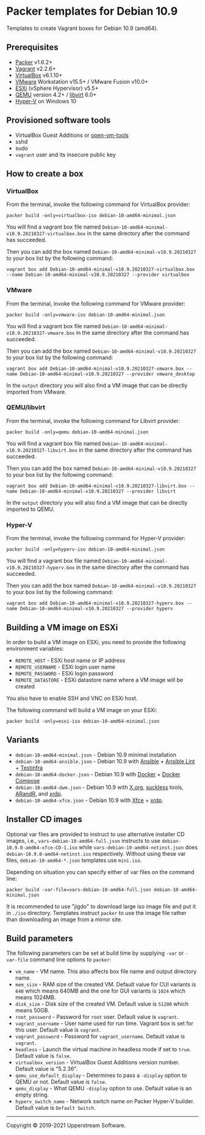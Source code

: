 # Packer templates for Debian 10.9

Templates to create Vagrant boxes for Debian 10.9 (amd64).

## Prerequisites

* [Packer][] v1.6.2+
* [Vagrant][] v2.2.6+
* [VirtualBox][] v6.1.10+
* [VMware][] Workstation v15.5+ / VMware Fusion v10.0+
* [ESXi][] (vSphere Hypervisor) v5.5+
* [QEMU][] version 4.2+ / [libvirt][] 6.0+
* [Hyper-V][] on Windows 10

[ESXi]: http://www.vmware.com/products/vsphere-hypervisor
    "Free VMware vSphere Hypervisor, Free Virtualization (ESXi)"
[Hyper-V]: https://docs.microsoft.com/en-us/virtualization/hyper-v-on-windows/about/
    "Introduction to Hyper-V on Windows 10 | Microsoft Docs"
[libvirt]: https://libvirt.org/ "libvirt: The virtualization API"
[Packer]: https://www.packer.io/ "Packer by HashiCorp"
[QEMU]: https://www.qemu.org/ "QEMU"
[Vagrant]: https://www.vagrantup.com/ "Vagrant"
[VirtualBox]: https://www.virtualbox.org/ "Oracle VM VirtualBox"
[VMware]: http://www.vmware.com/
    "VMware Virtualization for Desktop &amp; Server, Application, Public &amp; Hybrid Clouds"

## Provisioned software tools

* VirtualBox Guest Additions or [open-vm-tools][]
* sshd
* sudo
* `vagrant` user and its insecure public key

[open-vm-tools]: https://github.com/vmware/open-vm-tools
    "Official repository of VMware open-vm-tools project"

## How to create a box

### VirtualBox

From the terminal, invoke the following command for VirtualBox provider:

    packer build -only=virtualbox-iso debian-10-amd64-minimal.json

You will find a vagrant box file named
`Debian-10-amd64-minimal-v10.9.20210327-virtualbox.box` in the same
directory after the command has succeeded.

Then you can add the box named `Debian-10-amd64-minimal-v10.9.20210327`
to your box list by the following command:

    vagrant box add Debian-10-amd64-minimal-v10.9.20210327-virtualbox.box --name Debian-10-amd64-minimal-v10.9.20210327 --provider virtualbox

### VMware

From the terminal, invoke the following command for VMware provider:

    packer build -only=vmware-iso debian-10-amd64-minimal.json

You will find a vagrant box file named
`Debian-10-amd64-minimal-v10.9.20210327-vmware.box` in the same
directory after the command has succeeded.

Then you can add the box named `Debian-10-amd64-minimal-v10.9.20210327`
to your box list by the following command:

    vagrant box add Debian-10-amd64-minimal-v10.9.20210327-vmware.box --name Debian-10-amd64-minimal-v10.9.20210327 --provider vmware_desktop

In the `output` directory you will also find a VM image that can be
directly imported from VMware.

### QEMU/libvirt

From the terminal, invoke the following command for Libvirt provider:

    packer build -only=qemu debian-10-amd64-minimal.json

You will find a vagrant box file named `Debian-10-amd64-minimal-v10.9.20210327-libvirt.box`
in the same directory after the command has succeeded.

Then you can add the box named `Debian-10-amd64-minimal-v10.9.20210327`
to your box list by the following command:

    vagrant box add Debian-10-amd64-minimal-v10.9.20210327-libvirt.box --name Debian-10-amd64-minimal-v10.9.20210327 --provider libvirt

In the `output` directory you will also find a VM image that can be
directly imported to QEMU.

### Hyper-V

From the terminal, invoke the following command for Hyper-V provider:

    packer build -only=hyperv-iso debian-10-amd64-minimal.json

You will find a vagrant box file named `Debian-10-amd64-minimal-v10.9.20210327-hyperv.box`
in the same directory after the command has succeeded.

Then you can add the box named `Debian-10-amd64-minimal-v10.9.20210327`
to your box list by the following command:

    vagrant box add Debian-10-amd64-minimal-v10.9.20210327-hyperv.box --name Debian-10-amd64-minimal-v10.9.20210327 --provider hyperv

## Building a VM image on ESXi

In order to build a VM image on ESXi, you need to provide the following
environment variables:

* `REMOTE_HOST` - ESXi host name or IP address
* `REMOTE_USERNAME` - ESXi login user name
* `REMOTE_PASSWORD` - ESXi login password
* `REMOTE_DATASTORE` - ESXi datastore name where a VM image will be
  created

You also have to enable SSH and VNC on ESXi host.

The following command will build a VM image on your ESXi:

    packer build -only=esxi-iso debian-10-amd64-minimal.json

## Variants

* `debian-10-amd64-minimal.json` - Debian 10.9 minimal installation
* `debian-10-amd64-ansible.json` - Debian 10.9 with [Ansible][] +
  [Ansible Lint][] + [Testinfra][]
* `debian-10-amd64-docker.json` - Debian 10.9 with [Docker][] +
  [Docker Compose][]
* `debian-10-amd64-dwm.json` - Debian 10.9 with [X.org][], [suckless][]
  tools, [ARandR][], and [xrdp][].
* `debian-10-amd64-xfce.json` - Debian 10.9 with [Xfce][] + [xrdp][].

[Ansible]: https://www.ansible.com/ "Ansible is Simple IT Automation"
[Ansible Lint]: https://docs.ansible.com/ansible-lint/
  "Ansible Lint Documentation &mdash; Ansible Documentation"
[ARandR]: https://christian.amsuess.com/tools/arandr/
    "ARandR: Another XRandR GUI"
[Docker]: https://www.docker.com/
    "Docker - Build, Ship and Run Any App, Anywhere"
[Docker Compose]: https://docs.docker.com/compose/ "Docker Compose"
[SLiM]: https://sourceforge.net/projects/slim.berlios/
    "SLiM download | SourceForge.net"
[suckless]: http://suckless.org/ "suckless.org software that sucks less"
[Testinfra]: https://testinfra.readthedocs.io/en/latest/
    "Testinfra test your infrastructure &#8212; testinfra 5.0.1.dev13+g37c7488.d20200507 documentation"
[X.org]: https://www.x.org/wiki/ "X.Org"
[Xfce]: http://www.xfce.org/ "Xfce Desktop Environment"
[xrdp]: http://www.xrdp.org/ "xrdp"

## Installer CD images

Optional var files are provided to instruct to use alternative
installer CD images, i.e., `vars-debian-10-amd64-full.json` instructs to
use `debian-10.9.0-amd64-xfce-CD-1.iso` while
`vars-debian-10-amd64-netinst.json` does
`debian-10.9.0-amd64-netinst.iso` respectively.  Without using these
var files, `debian-10-amd64-*.json` templates use `mini.iso`.

Depending on situation you can specify either of var files on the
command line:

    packer build -var-file=vars-debian-10-amd64-full.json debian-10-amd64-minimal.json

It is recommended to use "jigdo" to download large iso image file and
put it in `./iso` directory.  Templates instruct `packer` to use the
image file rather than downloading an image from a mirror site.

## Build parameters

The following parameters can be set at build time by supplying `-var`
or `-var-file` command line options to `packer`:

* `vm_name` - VM name.  This also affects box file name and output
  directory name.
* `mem_size` - RAM size of the created VM.  Default value for CUI
  variants is `640` which means 640MB and the one for GUI variants is
  `1024` which means 1024MB.
* `disk_size` - Disk size of the created VM.  Default value is `51200`
  which means 50GB.
* `root_password` - Password for `root` user.  Default value is
  `vagrant`.
* `vagrant_username` - User name used for run time.  Vagrant box is set
  for this user.  Default value is `vagrant`.
* `vagrant_password` - Password for `vagrant_username`.  Default value
  is `vagrant`.
* `headless` - Launch the virtual machine in headless mode if set to
  `true`.  Default value is `false`.
* `virtualbox_version` - VirtualBox Guest Additions version number.
Default value is "5.2.36".
* `qemu_use_default_display` - Determines to pass a `-display` option
  to QEMU or not.  Default value is `false`.
* `qemu_display` - What QEMU `-display` option to use.  Default value
  is an empty string.
* `hyperv_switch_name` - Network switch name on Packer Hyper-V builder.
  Default value is `Default Switch`.

- - -

Copyright &copy; 2019-2021 Upperstream Software.
